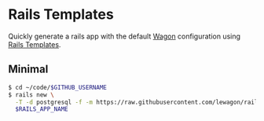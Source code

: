 # Rails Templates

Quickly generate a rails app with the default [Wagon](http://www.lewagon.org) configuration
using [Rails Templates](http://guides.rubyonrails.org/rails_application_templates.html).

## Minimal

```bash
$ cd ~/code/$GITHUB_USERNAME
$ rails new \
  -T -d postgresql -f -m https://raw.githubusercontent.com/lewagon/rails-templates/master/minimal.rb \
  $RAILS_APP_NAME
```
